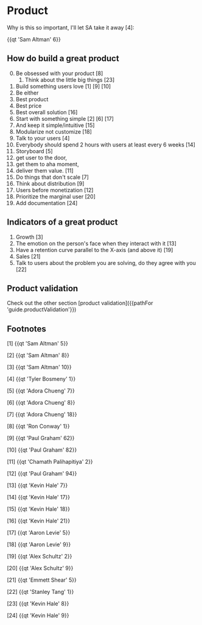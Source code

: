 # Product

Why is this so important, I'll let SA take it away [4]:

{{qt 'Sam Altman' 6}}

## How do build a great product

0. Be obsessed with your product [8]
	1. Think about the little big things [23]
1. Build something users love [1] [9] [10]
2. Be either
  1. Best product
  2. Best price
  3. Best overall solution [16]
2. Start with something simple [2] [6] [17]
  1. And keep it simple/intuitive [15]
  2. Modularize not customize [18]
3. Talk to your users [4]
  1. Everybody should spend 2 hours with users at least every 6 weeks [14]
4. Storyboard [5]
  1. get user to the door,
  2. get them to aha moment,
  3. deliver them value. [11]
5. Do things that don't scale [7]
6. Think about distribution [9]
7. Users before monetization [12]
8. Prioritize the marginal user [20]
9. Add documentation [24]


## Indicators of a great product

1. Growth [3]
2. The emotion on the person's face when they interact with it [13]
3. Have a retention curve parallel to the X-axis (and above it) [19]
4. Sales [21]
5. Talk to users about the problem you are solving, do they agree with you [22]

## Product validation

Check out the other section [product validation]({{pathFor 'guide.productValidation'}})

## Footnotes

[1] {{qt 'Sam Altman' 5}}

[2] {{qt 'Sam Altman' 8}}

[3] {{qt 'Sam Altman' 10}}

[4] {{qt 'Tyler Bosmeny' 1}}

[5] {{qt 'Adora Chueng' 7}}

[6] {{qt 'Adora Chueng' 8}}

[7] {{qt 'Adora Chueng' 18}}

[8] {{qt 'Ron Conway' 1}}

[9] {{qt 'Paul Graham' 62}}

[10] {{qt 'Paul Graham' 82}}

[11] {{qt 'Chamath Palihapitiya' 2}}

[12] {{qt 'Paul Graham' 94}}

[13] {{qt 'Kevin Hale' 7}}

[14] {{qt 'Kevin Hale' 17}}

[15] {{qt 'Kevin Hale' 18}}

[16] {{qt 'Kevin Hale' 21}}

[17] {{qt 'Aaron Levie' 5}}

[18] {{qt 'Aaron Levie' 9}}

[19] {{qt 'Alex Schultz' 2}}

[20] {{qt 'Alex Schultz' 9}}

[21] {{qt 'Emmett Shear' 5}}

[22] {{qt 'Stanley Tang' 1}}

[23] {{qt 'Kevin Hale' 8}}

[24] {{qt 'Kevin Hale' 9}}